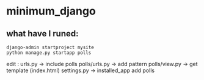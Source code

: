 # minimum_django

## what have I runed:
```
django-admin startproject mysite
python manage.py startapp polls
```

edit :
urls.py -> include polls
polls/urls.py -> add pattern 
polls/view.py -> get template (index.html)
settings.py -> installed_app add polls


